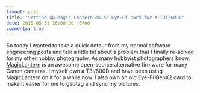 ```yaml
---
layout: post
title: "Setting up Magic Lantern on an Eye-Fi card for a T3i/600D"
date: 2015-05-31 16:00:00 -0700
comments: true
---
```

So today I wanted to take a quick detour from my normal software engineering
posts and talk a little bit about a problem that I finally re-solved for my other
hobby: photography. As many hobbyist photographers know, [MagicLantern](http://www.magiclantern.fm/)
is an awesome open-source alternative firmware for many Canon cameras. I myself
own a T3i/600D and have been using MagicLantern on it for a while now. I also own
an old Eye-Fi GeoX2 card to make it easier for me to geotag and sync my pictures.
